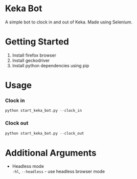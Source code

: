 # Keka Bot

A simple bot to clock in and out of Keka. Made using Selenium.

# Getting Started

1. Install firefox browser
2. Install geckodriver
3. Install python dependencies using pip

# Usage

### Clock in
```python
python start_keka_bot.py --clock_in
```

### Clock out
```python
python start_keka_bot.py --clock_out
```

# Additional Arguments

- Headless mode<br>
  `-hl`, `--headless` - use headless browser mode